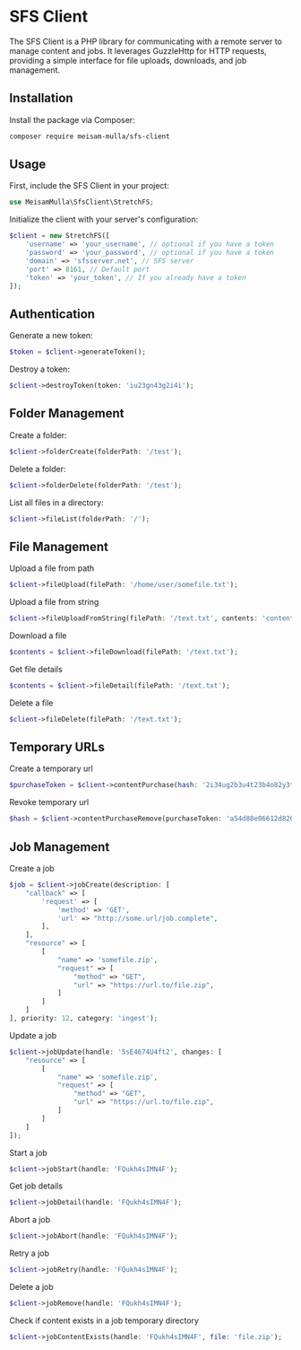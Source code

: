 # SFS Client

The SFS Client is a PHP library for communicating with a remote server to manage content and jobs. It leverages GuzzleHttp for HTTP requests, providing a simple interface for file uploads, downloads, and job management.

## Installation

Install the package via Composer:

```bash
composer require meisam-mulla/sfs-client
```

## Usage
First, include the SFS Client in your project:

```php
use MeisamMulla\SfsClient\StretchFS;
```

Initialize the client with your server's configuration:

```php
$client = new StretchFS([
    'username' => 'your_username', // optional if you have a token
    'password' => 'your_password', // optional if you have a token
    'domain' => 'sfsserver.net', // SFS server
    'port' => 8161, // Default port
    'token' => 'your_token', // If you already have a token
]);
```

## Authentication
Generate a new token:

```php
$token = $client->generateToken();
```
Destroy a token:

```php
$client->destroyToken(token: 'iu23gn43g2i4i');
```

## Folder Management
Create a folder:
```php
$client->folderCreate(folderPath: '/test');
```

Delete a folder:
```php
$client->folderDelete(folderPath: '/test');
```

List all files in a directory:
```php
$client->fileList(folderPath: '/');
```

## File Management
Upload a file from path
```php
$client->fileUpload(filePath: '/home/user/somefile.txt');
```

Upload a file from string
```php
$client->fileUploadFromString(filePath: '/text.txt', contents: 'contents of text.txt');
```

Download a file
```php
$contents = $client->fileDownload(filePath: '/text.txt');
```

Get file details
```php
$contents = $client->fileDetail(filePath: '/text.txt');
```

Delete a file
```php
$client->fileDelete(filePath: '/text.txt');
```

## Temporary URLs
Create a temporary url
```php
$purchaseToken = $client->contentPurchase(hash: '2i34ug2b3u4t23b4o82y3t48723458295b3y4i3', seconds: 3600);
```
Revoke temporary url
```php
$hash = $client->contentPurchaseRemove(purchaseToken: 'a54d88e06612d820bc3be72877c74f257b561b19');
```

## Job Management
Create a job

```php
$job = $client->jobCreate(description: [
    "callback" => [
        'request' => [
            'method' => 'GET',
            'url' => "http://some.url/job.complete",
        ],
    ],
    "resource" => [
        [
            "name" => 'somefile.zip',
            "request" => [
                "method" => "GET",
                "url" => "https://url.to/file.zip",
            ]
        ]
    ]
], priority: 12, category: 'ingest');
```

Update a job
```php
$client->jobUpdate(handle: '5sE4674U4ft2', changes: [
    "resource" => [
        [
            "name" => 'somefile.zip',
            "request" => [
                "method" => "GET",
                "url" => "https://url.to/file.zip",
            ]
        ]
    ]
]);
```
Start a job
```php
$client->jobStart(handle: 'FQukh4sIMN4F');
```
Get job details
```php
$client->jobDetail(handle: 'FQukh4sIMN4F');
```

Abort a job
```php
$client->jobAbort(handle: 'FQukh4sIMN4F');
```

Retry a job
```php
$client->jobRetry(handle: 'FQukh4sIMN4F');
```

Delete a job
```php
$client->jobRemove(handle: 'FQukh4sIMN4F');
```

Check if content exists in a job temporary directory
```php
$client->jobContentExists(handle: 'FQukh4sIMN4F', file: 'file.zip');
```
